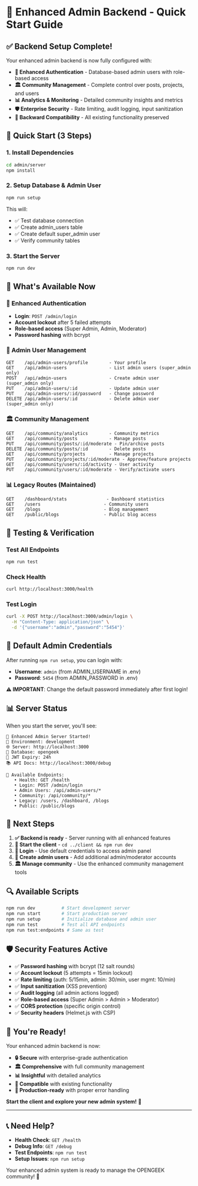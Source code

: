 # 🚀 Enhanced Admin Backend - Quick Start Guide

## ✅ **Backend Setup Complete!**

Your enhanced admin backend is now fully configured with:

- **🔐 Enhanced Authentication** - Database-based admin users with role-based access
- **🏛️ Community Management** - Complete control over posts, projects, and users
- **📊 Analytics & Monitoring** - Detailed community insights and metrics
- **🛡️ Enterprise Security** - Rate limiting, audit logging, input sanitization
- **🔄 Backward Compatibility** - All existing functionality preserved

## 🚀 **Quick Start (3 Steps)**

### **1. Install Dependencies**
```bash
cd admin/server
npm install
```

### **2. Setup Database & Admin User**
```bash
npm run setup
```
This will:
- ✅ Test database connection
- ✅ Create admin_users table
- ✅ Create default super_admin user
- ✅ Verify community tables

### **3. Start the Server**
```bash
npm run dev
```

## 🎯 **What's Available Now**

### **🔐 Enhanced Authentication**
- **Login**: `POST /admin/login`
- **Account lockout** after 5 failed attempts
- **Role-based access** (Super Admin, Admin, Moderator)
- **Password hashing** with bcrypt

### **👥 Admin User Management**
```
GET    /api/admin-users/profile        - Your profile
GET    /api/admin-users                - List admin users (super_admin only)
POST   /api/admin-users                - Create admin user (super_admin only)
PUT    /api/admin-users/:id            - Update admin user
PUT    /api/admin-users/:id/password   - Change password
DELETE /api/admin-users/:id            - Delete admin user (super_admin only)
```

### **🏛️ Community Management**
```
GET    /api/community/analytics        - Community metrics
GET    /api/community/posts            - Manage posts
PUT    /api/community/posts/:id/moderate - Pin/archive posts
DELETE /api/community/posts/:id        - Delete posts
GET    /api/community/projects         - Manage projects
PUT    /api/community/projects/:id/moderate - Approve/feature projects
GET    /api/community/users/:id/activity - User activity
PUT    /api/community/users/:id/moderate - Verify/activate users
```

### **📊 Legacy Routes (Maintained)**
```
GET    /dashboard/stats               - Dashboard statistics
GET    /users                        - Community users
GET    /blogs                        - Blog management
GET    /public/blogs                 - Public blog access
```

## 🔧 **Testing & Verification**

### **Test All Endpoints**
```bash
npm run test
```

### **Check Health**
```bash
curl http://localhost:3000/health
```

### **Test Login**
```bash
curl -X POST http://localhost:3000/admin/login \
  -H "Content-Type: application/json" \
  -d '{"username":"admin","password":"5454"}'
```

## 🔐 **Default Admin Credentials**

After running `npm run setup`, you can login with:
- **Username**: `admin` (from ADMIN_USERNAME in .env)
- **Password**: `5454` (from ADMIN_PASSWORD in .env)

**⚠️ IMPORTANT**: Change the default password immediately after first login!

## 📊 **Server Status**

When you start the server, you'll see:

```
🚀 Enhanced Admin Server Started!
📍 Environment: development
🌐 Server: http://localhost:3000
💾 Database: opengeek
🔐 JWT Expiry: 24h
📚 API Docs: http://localhost:3000/debug

🔗 Available Endpoints:
   • Health: GET /health
   • Login: POST /admin/login
   • Admin Users: /api/admin-users/*
   • Community: /api/community/*
   • Legacy: /users, /dashboard, /blogs
   • Public: /public/blogs
```

## 🎯 **Next Steps**

1. **✅ Backend is ready** - Server running with all enhanced features
2. **🎨 Start the client** - `cd ../client && npm run dev`
3. **🔐 Login** - Use default credentials to access admin panel
4. **👥 Create admin users** - Add additional admin/moderator accounts
5. **🏛️ Manage community** - Use the enhanced community management tools

## 🔍 **Available Scripts**

```bash
npm run dev          # Start development server
npm run start        # Start production server
npm run setup        # Initialize database and admin user
npm run test         # Test all API endpoints
npm run test:endpoints # Same as test
```

## 🛡️ **Security Features Active**

- ✅ **Password hashing** with bcrypt (12 salt rounds)
- ✅ **Account lockout** (5 attempts = 15min lockout)
- ✅ **Rate limiting** (auth: 5/15min, admin: 30/min, user mgmt: 10/min)
- ✅ **Input sanitization** (XSS prevention)
- ✅ **Audit logging** (all admin actions logged)
- ✅ **Role-based access** (Super Admin > Admin > Moderator)
- ✅ **CORS protection** (specific origin control)
- ✅ **Security headers** (Helmet.js with CSP)

## 🎉 **You're Ready!**

Your enhanced admin backend is now:
- **🔒 Secure** with enterprise-grade authentication
- **🏛️ Comprehensive** with full community management
- **📊 Insightful** with detailed analytics
- **🔄 Compatible** with existing functionality
- **🚀 Production-ready** with proper error handling

**Start the client and explore your new admin system!** 🎊

---

## 📞 **Need Help?**

- **Health Check**: `GET /health`
- **Debug Info**: `GET /debug`
- **Test Endpoints**: `npm run test`
- **Setup Issues**: `npm run setup`

Your enhanced admin system is ready to manage the OPENGEEK community! 🚀